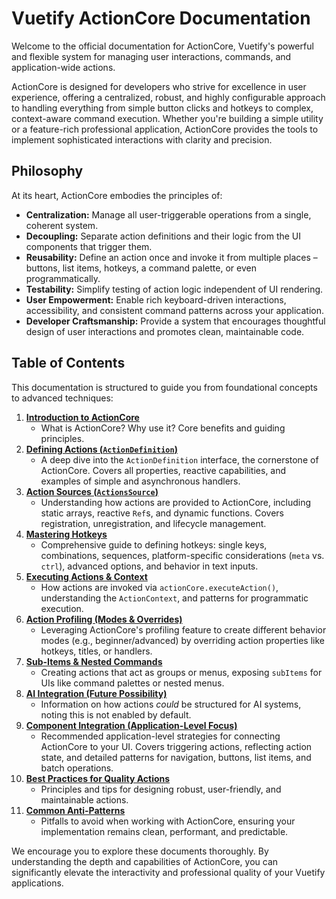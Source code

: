 # Vuetify ActionCore Documentation

Welcome to the official documentation for ActionCore, Vuetify's powerful and flexible system for managing user interactions, commands, and application-wide actions.

ActionCore is designed for developers who strive for excellence in user experience, offering a centralized, robust, and highly configurable approach to handling everything from simple button clicks and hotkeys to complex, context-aware command execution. Whether you're building a simple utility or a feature-rich professional application, ActionCore provides the tools to implement sophisticated interactions with clarity and precision.

## Philosophy

At its heart, ActionCore embodies the principles of:

*   **Centralization:** Manage all user-triggerable operations from a single, coherent system.
*   **Decoupling:** Separate action definitions and their logic from the UI components that trigger them.
*   **Reusability:** Define an action once and invoke it from multiple places – buttons, list items, hotkeys, a command palette, or even programmatically.
*   **Testability:** Simplify testing of action logic independent of UI rendering.
*   **User Empowerment:** Enable rich keyboard-driven interactions, accessibility, and consistent command patterns across your application.
*   **Developer Craftsmanship:** Provide a system that encourages thoughtful design of user interactions and promotes clean, maintainable code.

## Table of Contents

This documentation is structured to guide you from foundational concepts to advanced techniques:

1.  [**Introduction to ActionCore**](./01-introduction.md)
    *   What is ActionCore? Why use it? Core benefits and guiding principles.
2.  [**Defining Actions (`ActionDefinition`)**](./02-defining-actions.md)
    *   A deep dive into the `ActionDefinition` interface, the cornerstone of ActionCore. Covers all properties, reactive capabilities, and examples of simple and asynchronous handlers.
3.  [**Action Sources (`ActionsSource`)**](./03-action-sources.md)
    *   Understanding how actions are provided to ActionCore, including static arrays, reactive `Ref`s, and dynamic functions. Covers registration, unregistration, and lifecycle management.
4.  [**Mastering Hotkeys**](./04-hotkeys.md)
    *   Comprehensive guide to defining hotkeys: single keys, combinations, sequences, platform-specific considerations (`meta` vs. `ctrl`), advanced options, and behavior in text inputs.
5.  [**Executing Actions & Context**](./05-action-execution.md)
    *   How actions are invoked via `actionCore.executeAction()`, understanding the `ActionContext`, and patterns for programmatic execution.
6.  [**Action Profiling (Modes & Overrides)**](./06-action-profiling.md)
    *   Leveraging ActionCore's profiling feature to create different behavior modes (e.g., beginner/advanced) by overriding action properties like hotkeys, titles, or handlers.
7.  [**Sub-Items & Nested Commands**](./07-sub-items-and-nesting.md)
    *   Creating actions that act as groups or menus, exposing `subItems` for UIs like command palettes or nested menus.
8.  [**AI Integration (Future Possibility)**](./08-ai-integration.md)
    *   Information on how actions *could* be structured for AI systems, noting this is not enabled by default.
9.  [**Component Integration (Application-Level Focus)**](./09-component-integration.md)
    *   Recommended application-level strategies for connecting ActionCore to your UI. Covers triggering actions, reflecting action state, and detailed patterns for navigation, buttons, list items, and batch operations.
10. [**Best Practices for Quality Actions**](./10-best-practices.md)
    *   Principles and tips for designing robust, user-friendly, and maintainable actions.
11. [**Common Anti-Patterns**](./11-anti-patterns.md)
    *   Pitfalls to avoid when working with ActionCore, ensuring your implementation remains clean, performant, and predictable.

We encourage you to explore these documents thoroughly. By understanding the depth and capabilities of ActionCore, you can significantly elevate the interactivity and professional quality of your Vuetify applications.
